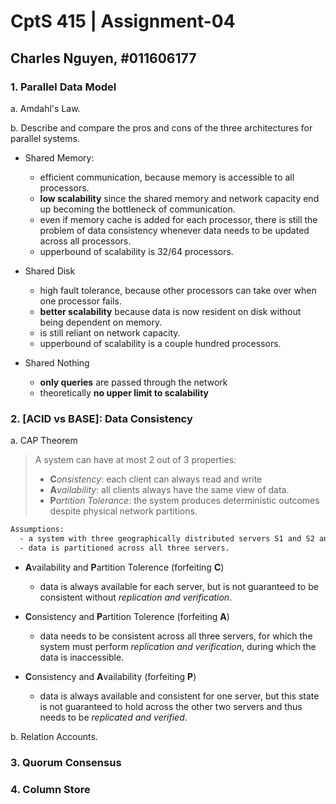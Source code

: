 # CptS 415 | Assignment-04

## Charles Nguyen, \#011606177

### **1. Parallel Data Model**

a. Amdahl's Law.

b. Describe and compare the pros and cons of the three architectures for parallel systems.

- Shared Memory:
  - efficient communication, because memory is accessible to all processors.
  - **low scalability** since the shared memory and network capacity end up becoming the bottleneck of communication.
  - even if memory cache is added for each processor, there is still the problem of data consistency whenever data needs to be updated across all processors. 
  - upperbound of scalability is 32/64 processors.

- Shared Disk
  - high fault tolerance, because other processors can take over when one processor fails.
  - **better scalability** because data is now resident on disk without being dependent on memory.
  - is still reliant on network capacity.
  - upperbound of scalability is a couple hundred processors.

- Shared Nothing
  - **only queries** are passed through the network
  - theoretically **no upper limit to scalability**

### **2. [ACID vs BASE]: Data Consistency**

a. CAP Theorem

> A system can have at most 2 out of 3 properties:
> - **C***onsistency*: each client can always read and write
> - **A***vailability*: all clients always have the same view of data.
> - **P***artition Tolerance*: the system produces deterministic outcomes despite physical network partitions.

```txt
Assumptions:
  - a system with three geographically distributed servers S1 and S2 and S3.
  - data is partitioned across all three servers.
```
  
- **A**vailability and **P**artition Tolerence (forfeiting **C**)

  - data is always available for each server, but is not guaranteed to be consistent without *replication and verification*.

- **C**onsistency and **P**artition Tolerence (forfeiting **A**)

  - data needs to be consistent across all three servers, for which the system must perform *replication and verification*, during which the data is inaccessible.

- **C**onsistency and **A**vailability (forfeiting **P**)

  - data is always available and consistent for one server, but this state is not guaranteed to hold across the other two servers and thus needs to be *replicated and verified*.

b. Relation Accounts.

### **3. Quorum Consensus**

### **4. Column Store**
